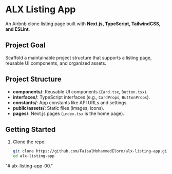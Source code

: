# ALX Listing App

An Airbnb clone listing page built with **Next.js, TypeScript, TailwindCSS, and ESLint**.

## Project Goal
Scaffold a maintainable project structure that supports a listing page, reusable UI components, and organized assets.

## Project Structure
- **components/**: Reusable UI components (`Card.tsx`, `Button.tsx`).
- **interfaces/**: TypeScript interfaces (e.g., `CardProps`, `ButtonProps`).
- **constants/**: App constants like API URLs and settings.
- **public/assets/**: Static files (images, icons).
- **pages/**: Next.js pages (`index.tsx` is the home page).

## Getting Started

1. Clone the repo:
   ```bash
   git clone https://github.com/FaisalMohammedElorm/alx-listing-app.git
   cd alx-listing-app

"# alx-listing-app-00." 
